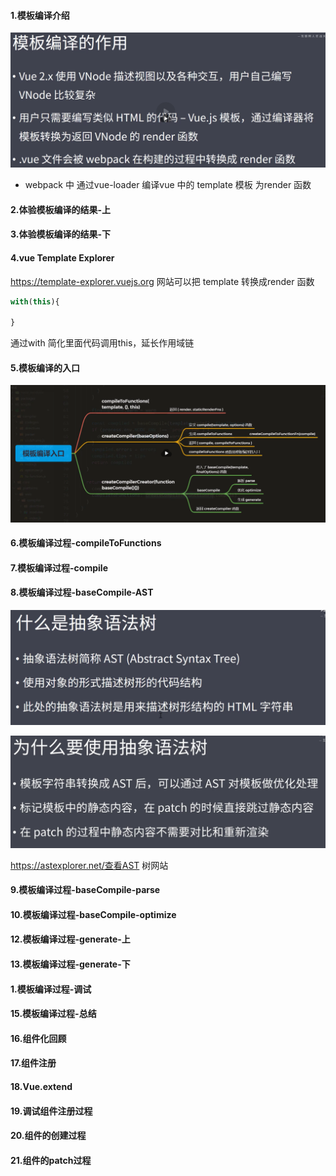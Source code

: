 #### 1.模板编译介绍

![image-20200919213552800](../../image/image-20200919213552800.png)

- webpack 中 通过vue-loader 编译vue 中的 template 模板 为render 函数

#### 2.体验模板编译的结果-上

#### 3.体验模板编译的结果-下

#### 4.vue Template Explorer

https://template-explorer.vuejs.org 网站可以把 template 转换成render 函数

```javascript
with(this){
	
}
```

通过with 简化里面代码调用this，延长作用域链

#### 5.模板编译的入口

![image-20200919230559280](../../image/image-20200919230559280.png)

#### 6.模板编译过程-compileToFunctions

#### 7.模板编译过程-compile

#### 8.模板编译过程-baseCompile-AST

![image-20200919231224752](../../image/image-20200919231224752.png)

![image-20200919231621166](../../image/image-20200919231621166.png)

https://astexplorer.net/查看AST 树网站

#### 9.模板编译过程-baseCompile-parse

#### 10.模板编译过程-baseCompile-optimize

#### 12.模板编译过程-generate-上

#### 13.模板编译过程-generate-下

#### 1.模板编译过程-调试

#### 15.模板编译过程-总结

#### 16.组件化回顾

#### 17.组件注册

#### 18.Vue.extend

#### 19.调试组件注册过程

#### 20.组件的创建过程

#### 21.组件的patch过程



